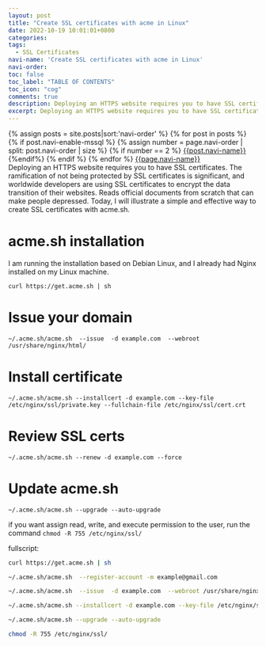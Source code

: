 ```yaml
---
layout: post
title: "Create SSL certificates with acme in Linux"
date: 2022-10-19 10:01:01+0800
categories:
tags:
  - SSL Certificates
navi-name: 'Create SSL certificates with acme in Linux'
navi-order:
toc: false
toc_label: "TABLE OF CONTENTS"
toc_icon: "cog"
comments: true
description: Deploying an HTTPS website requires you to have SSL certificates. The ramification of not being protected by SSL certificates is significant, and worldwide developers are using SSL certificates to encrypt the data transition of their websites. Reads official documents from scratch that can make people depressed. Today, I will illustrate a simple and effective way to create SSL certificates with acme.sh.
excerpt: Deploying an HTTPS website requires you to have SSL certificates. The ramification of not being protected by SSL certificates is significant, and worldwide developers are using SSL certificates to encrypt the data transition of their websites. Reads official documents from scratch that can make people depressed. Today, I will illustrate a simple and effective way to create SSL certificates with acme.sh.
---
```

<!--navigation bar-->
<div class='navi-link-container'>
  {% assign posts = site.posts|sort:'navi-order' %}
  {% for post in posts %}
    {% if post.navi-enable-mssql %}
        {% assign number = page.navi-order | split: post.navi-order | size %}
        {% if number == 2 %}
            <a href="{{ site.baseurl }}{{ post.url }}" class='navi-link'>{{post.navi-name}}</a>
        {%endif%}
    {% endif %}
  {% endfor %}
<a class='navi-link' href="">{{page.navi-name}}</a>
</div>
<!--navigation bar-->
Deploying an HTTPS website requires you to have SSL certificates. The ramification of not being protected by SSL certificates is significant, and worldwide developers are using SSL certificates to encrypt the data transition of their websites. Reads official documents from scratch that can make people depressed. Today, I will illustrate a simple and effective way to create SSL certificates with acme.sh.

# acme.sh installation
I am running the installation based on Debian Linux, and I already had Nginx installed on my Linux machine. 
```shell
curl https://get.acme.sh | sh
```

# Issue your domain
```shell
~/.acme.sh/acme.sh  --issue  -d example.com  --webroot /usr/share/nginx/html/
```

# Install certificate
```shell 
~/.acme.sh/acme.sh --installcert -d example.com --key-file /etc/nginx/ssl/private.key --fullchain-file /etc/nginx/ssl/cert.crt
```

# Review SSL certs
```shell 
~/.acme.sh/acme.sh --renew -d example.com --force
```

# Update acme.sh
```shell 
~/.acme.sh/acme.sh --upgrade --auto-upgrade
```

if you want assign read, write, and execute permission to the user, run the command `chmod -R 755 /etc/nginx/ssl/`

fullscript:
```bash 
curl https://get.acme.sh | sh

~/.acme.sh/acme.sh  --register-account -m example@gmail.com

~/.acme.sh/acme.sh  --issue  -d example.com  --webroot /usr/share/nginx/html/

~/.acme.sh/acme.sh --installcert -d example.com --key-file /etc/nginx/ssl/private.key --fullchain-file /etc/nginx/ssl/cert.crt

~/.acme.sh/acme.sh --upgrade --auto-upgrade

chmod -R 755 /etc/nginx/ssl/
```
